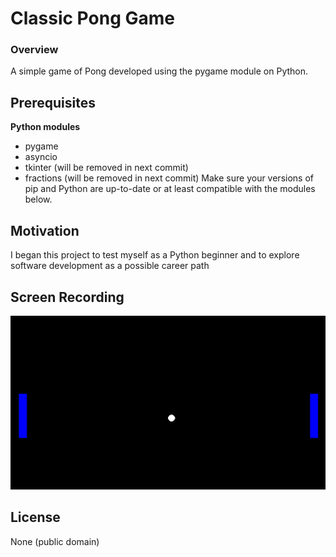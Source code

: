 # Classic Pong Game
### Overview
A simple game of Pong developed using the pygame module on Python.

## Prerequisites
<b>Python modules</b>
- pygame
- asyncio
- tkinter (will be removed in next commit)
- fractions (will be removed in next commit)
Make sure your versions of pip and Python are up-to-date or at least compatible with the modules below. 

## Motivation
I began this project to test myself as a Python beginner and to explore software development as a possible career path

## Screen Recording
![Pong Game - Animated gif demo](pong-game.gif)

## License
None (public domain)

